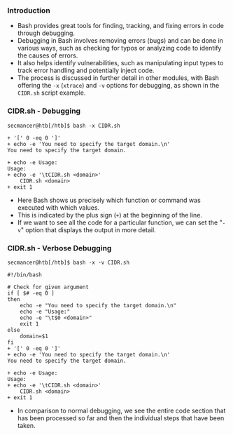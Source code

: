 ### Introduction
- Bash provides great tools for finding, tracking, and fixing errors in code through debugging.
- Debugging in Bash involves removing errors (bugs) and can be done in various ways, such as checking for typos or analyzing code to identify the causes of errors.
- It also helps identify vulnerabilities, such as manipulating input types to track error handling and potentially inject code.
- The process is discussed in further detail in other modules, with Bash offering the `-x` (`xtrace`) and `-v` options for debugging, as shown in the `CIDR.sh` script example.



### CIDR.sh - Debugging
```shell-session
secmancer@htb[/htb]$ bash -x CIDR.sh

+ '[' 0 -eq 0 ']'
+ echo -e 'You need to specify the target domain.\n'
You need to specify the target domain.

+ echo -e Usage:
Usage:
+ echo -e '\tCIDR.sh <domain>'
	CIDR.sh <domain>
+ exit 1
```
- Here Bash shows us precisely which function or command was executed with which values. 
- This is indicated by the plus sign (`+`) at the beginning of the line. 
- If we want to see all the code for a particular function, we can set the "`-v`" option that displays the output in more detail.



### CIDR.sh - Verbose Debugging
```shell-session
secmancer@htb[/htb]$ bash -x -v CIDR.sh

#!/bin/bash

# Check for given argument
if [ $# -eq 0 ]
then
	echo -e "You need to specify the target domain.\n"
	echo -e "Usage:"
	echo -e "\t$0 <domain>"
	exit 1
else
	domain=$1
fi
+ '[' 0 -eq 0 ']'
+ echo -e 'You need to specify the target domain.\n'
You need to specify the target domain.

+ echo -e Usage:
Usage:
+ echo -e '\tCIDR.sh <domain>'
	CIDR.sh <domain>
+ exit 1
```
- In comparison to normal debugging, we see the entire code section that has been processed so far and then the individual steps that have been taken.